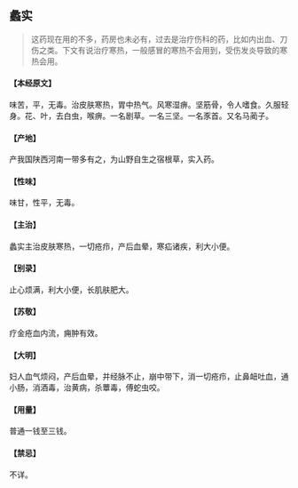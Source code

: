 ## 蠡实

> 这药现在用的不多，药房也未必有，过去是治疗伤科的药，比如内出血、刀伤之类。下文有说治疗寒热，一般感冒的寒热不会用到，受伤发炎导致的寒热会用。

#### 【本经原文】
味苦，平，无毒。治皮肤寒热，胃中热气。风寒湿痹。坚筋骨，令人嗜食。久服轻身。花、叶，去白虫，喉痹。一名剧草。一名三坚。一名豕首。又名马蔺子。
#### 【产地】
产我国陕西河南一带多有之，为山野自生之宿根草，实入药。
#### 【性味】
味甘，性平，无毒。
#### 【主治】
蠡实主治皮肤寒热，一切疮疖，产后血晕，寒疝诸疾，利大小便。
#### 【别录】
止心烦满，利大小便，长肌肤肥大。
#### 【苏敬】
疗金疮血内流，痈肿有效。
#### 【大明】
妇人血气烦闷，产后血晕，并经脉不止，崩中带下，消一切疮疖，止鼻衄吐血，通小肠，消酒毒，治黄病，杀蕈毒，傅蛇虫咬。
#### 【用量】
普通一钱至三钱。
#### 【禁忌】
不详。
